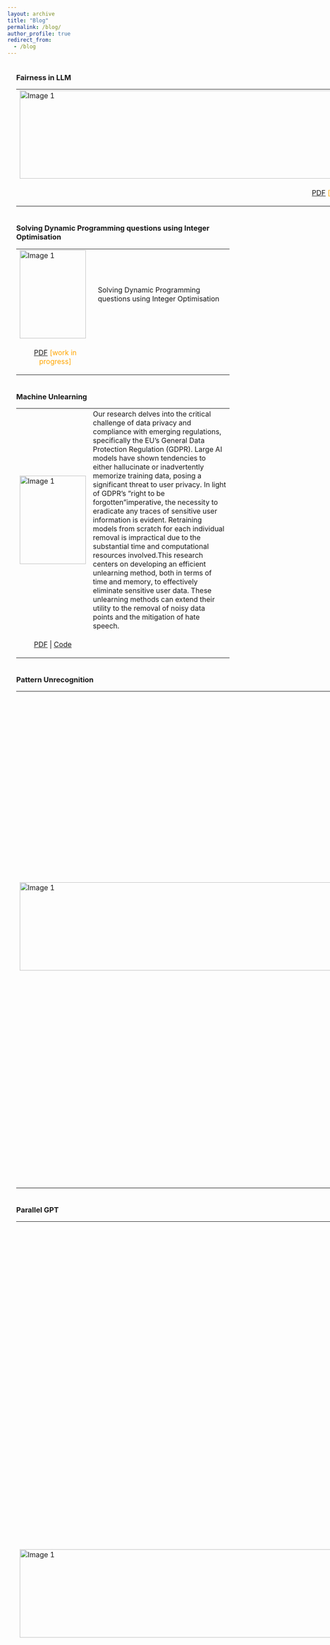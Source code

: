 ```yaml
---
layout: archive
title: "Blog"
permalink: /blog/
author_profile: true
redirect_from:
  - /blog
---
```


<div style="display: flex; align-items: center;">
<div style="margin-left: 20px;">
<h3>Fairness in LLM</h3>
<table >
<tr style="border: none;">
    <td style="border: none;"><img src="https://sachit3022.github.io/files/FairLLM.png" alt="Image 1" width="1500" height="200"></td>
    <td style="border: none;"> Understanding fairness in LLM</td>
</tr >
<td style="border: none; text-align:center;"> <p><span style ="color:orange;"> <a href="https://sachit3022.github.io/files/Fairness_LLM.pdf">PDF</a> [work in progress] </span> </p></td>

</table>
</div>
</div>


<div style="display: flex; align-items: center;">
<div style="margin-left: 20px;">
<h3>Solving Dynamic Programming questions using Integer Optimisation</h3>
<table >
<tr style="border: none;">
    <td style="border: none;"><img src="https://sachit3022.github.io/files/Dp.png" alt="Image 1" width="150" height="200"></td>
    <td style="border: none;">  Solving Dynamic Programming questions using Integer Optimisation </td>
</tr >
<td style="border: none; text-align:center;"> <p><span style ="color:orange;"> <a href="https://sachit3022.github.io/files/DP.pdf">PDF</a> [work in progress] </span> </p></td>

</table>
</div>
</div>




<div style="display: flex; align-items: center;">
<div style="margin-left: 20px;">
<h3>Machine Unlearning</h3>
<table >
<tr style="border: none;">
    <td style="border: none;"><img src="https://sachit3022.github.io/files/Unlearning-logo.png" alt="Image 1" width="150" height="200"></td>
    <td style="border: none;">Our research delves into the critical challenge of data privacy and compliance with emerging regulations, specifically the EU’s General Data Protection Regulation (GDPR). Large AI models have shown tendencies to either hallucinate or inadvertently memorize training data, posing a significant threat to user privacy. In light of GDPR’s ”right to be forgotten”imperative, the necessity to eradicate any traces of sensitive user information is evident. Retraining models from scratch for each individual removal is impractical due to the substantial time and computational resources involved.This research centers on developing an efficient unlearning method, both in terms of time and memory, to effectively eliminate sensitive user data. These unlearning methods can extend their utility to the removal of noisy data points and the mitigation of hate speech.</td>
</tr >
<td style="border: none; text-align:center;"> <p><span style ="color:orange;"> <a href="https://sachit3022.github.io/files/Unlearning.pdf">PDF</a> </span> | <a href="https://github.com/sachit3022/unlearning"> Code  </a> <span style ="color:orange;"> </span> </p></td>

</table>
</div>
</div>


<div style="display: flex; align-items: center;">
<div style="margin-left: 20px;">
<h3>Pattern Unrecognition</h3>
<table >
<tr style="border: none;">
    <td style="border: none;"><img src="https://sachit3022.github.io/files/Dataset.png" alt="Image 1" width="1500" height="200"></td>
    <td style="border: none; ">Large models can accurately model complex decision boundaries but may not
generalize well to new or out-of-distribution samples. This is a challenge for
autonomous cars because it’s impossible to collect data from every road in the
world. Researchers - Ribeiro et.al and Arjovsky et.al - have studied the problem
of spurious correlations in image classification, where, for example, wolves are
more likely to be spotted in snowy backgrounds than dogs. We want to know how
well current classification techniques address this issue and propose new ideas to
overcome spurious correlations.</td>
</tr >
<td style="border: none; text-align:center;"> <p> <a href="https://sachit3022.github.io/files/Pattern_Recognition.pdf">PDF</a> | <a href="https://github.com/sachit3022/unrecognition"> Code </a> </p></td>

</table>
</div>
</div>

<div style="display: flex; align-items: center;">
<div style="margin-left: 20px;">
<h3>Parallel GPT</h3>
<table >
<tr style="border: none;">
    <td style="border: none;"><img src="https://sachit3022.github.io/files/Parallel_strategy.png" alt="Image 1" width="1500" height="200"></td>
    <td style="border: none;">We all know the impact of of chatGPT which are trained on massive internet data. The success of ChatGPT can be attributed to the amount we can parallelise, In fact the idea of Attention mechanism which is the crux of GPT was designed to overcome the sequential algorithm LSTM. Once we make the network parallel both the model and data parallel we can leverage the huge amount of data and train massive compute intensive algorithms.In this work, I will use model one attention block, which would constitute the fundamental element of the GPT. I will analyse the efficiency of the parallel strategies and uncover the reasons behind such numbers. Test some of the asymptotic limits of the parallel strategies and will raise some comments on the parallel strategies we have used. you will find the explanations on why we have chosen a particular strategy.</td>
</tr >
<td style="border: none; text-align:center;"> <p> <a href="https://github.com/sachit3022/pGPT/blob/master/Report.pdf">PDF</a> | <a href="https://github.com/sachit3022/pGPT"> Code </a> </p></td>

</table>
</div>
</div>
<div style="display: flex; align-items: center;">
<div style="margin-left: 20px;">
<h3>Constrained Optimisation</h3>
<table >
<tr style="border: none;">
    <td style="border: none;"><img src="https://sachit3022.github.io/files/Calculus-contour-constrain.png" alt="Image 1" width="1500" height="200"></td>
    <td style="border: none;">Fairness problems can be modeled as constrained optimisation problems. One general notion is Minimise the loss of the desired loss function with constrainsts such as it should be fair to all the subgroups. We can define fair in mulitple ways, one such notion is demographic parity should be same for all subgroups. We cover various constrained optimisation techniques covering preliminaries of legrangian method of multipliers and move on to the adverserial min max problems.</td>
</tr >
<td style="border: none; text-align:center;"> <p><span style ="color:orange;"> <a href="https://sachit3022.github.io/files/Optimisation.pdf">PDF</a> [work in progress] </span> | <a href="https://github.com/sachit3022/const_opt"> Code  </a> <span style ="color:orange;">[work in progress] </span> </p></td>

</table>
</div>
</div>



